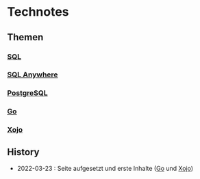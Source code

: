 # Technotes

## Themen

### [SQL](sql/)

### [SQL Anywhere](sql-anywhere/)

### [PostgreSQL](postgresql/)

### [Go](go/)

### [Xojo](xojo/)


## History

- 2022-03-23 : Seite aufgesetzt und erste Inhalte ([Go](go/) und [Xojo](xojo/))

